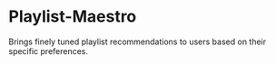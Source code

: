 # Playlist-Maestro
Brings finely tuned playlist recommendations to users based on their specific preferences.